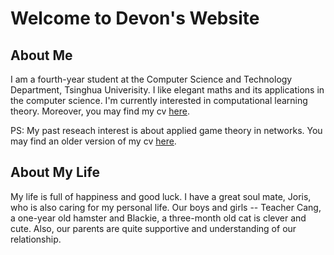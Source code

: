 # Welcome to Devon's Website

## About Me

I am a fourth-year student at the Computer Science and Technology Department, Tsinghua Univerisity. I like elegant maths and its applications in the computer science. I'm currently interested in computational learning theory. Moreover, you may find my cv [here](./my_cv.pdf).

PS: My past reseach interest is about applied game theory in networks. You may find an older version of my cv [here](./past_cv.pdf).

## 

## About My Life

My life is full of happiness and good luck. I have a great soul mate, Joris, who is also caring for my personal life. Our boys and girls -- Teacher Cang, a one-year old hamster and Blackie, a three-month old cat is clever and cute. Also, our parents are quite supportive and understanding of our relationship. 

